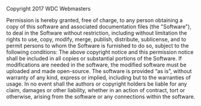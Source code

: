 Copyright 2017 WDC Webmasters

Permission is hereby granted, free of charge,
to any person obtaining a copy of this software
and associated documentation files (the "Software"),
to deal in the Software without restriction,
including without limitation the rights to use, copy,
modify, merge, publish, distribute, sublicense,
and to permit persons to whom the Software is furnished to do so,
subject to the following conditions:
The above copyright notice and this permission notice shall be included
in all copies or substantial portions of the Software.
If modifications are needed in the software,
the modified software must be uploaded and made open-source.
The software is provided “as is”, without warranty of any kind,
express or implied, including but to the warranties of usage.
In no event shall the authors or copyright holders be liable for any claim,
damages or other liability, whether in an action of contract, tort or otherwise,
arising from the software or any connections within the software.
